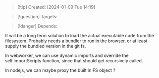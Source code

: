 
>[!tip] Created: [2024-01-09 Tue 14:19]

>[!question] Targets: 

>[!danger] Depends: 


It will be a long term solution to load the actual executable code from the filesystem.  Probably needs a bundler to run in the browser, or at least supply the bundled version in the git fs.

In webworker, we can use dynamic imports and override the self.importScripts function, since that should get recursively called.

In nodejs, we can maybe proxy the built in FS object ?